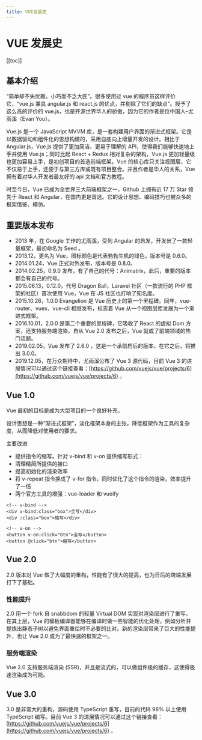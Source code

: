 ```yaml
---
title: VUE发展史
---
```


# VUE 发展史

[[toc]]

## 基本介绍

“简单却不失优雅，小巧而不乏大匠”。很多使用过 vue 的程序员这样评价它，“vue.js 兼具 angular.js 和 react.js 的优点，并剔除了它们的缺点”。授予了这么高的评价的 vue.js，也是开源世界华人的骄傲，因为它的作者是位中国人–尤雨溪（Evan You）。

Vue.js 是一个 JavaScript MVVM 库，是一套构建用户界面的渐进式框架。它是以数据驱动和组件化的思想构建的，采用自底向上增量开发的设计。相比于 Angular.js，Vue.js 提供了更加简洁、更易于理解的 API，使得我们能够快速地上手并使用 Vue.js；同时比起 React + Redux 相对复杂的架构，Vue.js 更加轻量级也更加容易上手，是初创项目的首选前端框架。Vue 的核心库只关注视图层，它不仅易于上手，还便于与第三方库或既有项目整合。并且作者是华人的关系，Vue 拥有着对华人开发者最友好的 api 文档和官方教程。

时至今日，Vue 已成为全世界三大前端框架之一，Github 上拥有近 17 万 Star 领先于 React 和 Angular，在国内更是首选。它的设计思想、编码技巧也被众多的框架借鉴、模仿。

## 重要版本发布

- 2013 年，在 Google 工作的尤雨溪，受到 Angular 的启发，开发出了一款轻量框架，最初命名为 Seed 。
- 2013.12，更名为 Vue，图标颜色是代表勃勃生机的绿色，版本号是 0.6.0。
- 2014.01.24，Vue 正式对外发布，版本号是 0.8.0。
- 2014.02.25，0.9.0 发布，有了自己的代号：Animatrix，此后，重要的版本都会有自己的代号。
- 2015.06.13，0.12.0，代号 Dragon Ball，Laravel 社区（一款流行的 PHP 框架的社区）首次使用 Vue，Vue 在 JS 社区也打响了知名度。
- 2015.10.26，1.0.0 Evangelion 是 Vue 历史上的第一个里程碑。同年，vue-router、vuex、vue-cli 相继发布，标志着 Vue 从一个视图层库发展为一个渐进式框架。
- 2016.10.01，2.0.0 是第二个重要的里程碑，它吸收了 React 的虚拟 Dom 方案，还支持服务端渲染。自从 Vue 2.0 发布之后，Vue 就成了前端领域的热门话题。
- 2019.02.05，Vue 发布了 2.6.0 ，这是一个承前启后的版本，在它之后，将推出 3.0.0。
- 2019.12.05，在万众期待中，尤雨溪公布了 Vue 3 源代码，目前 Vue 3 的进展情况可以通过这个链接查看：[https://github.com/vuejs/vue/projects/6](https://github.com/vuejs/vue/projects/6) 。

## Vue 1.0

Vue 最初的目标是成为大型项目的一个良好补充。

设计思想是一种“渐进式框架”，淡化框架本身的主张，降低框架作为工具的复杂度，从而降低对使用者的要求。

主要改进

- 提供指令的缩写。针对 v-bind 和 v-on 提供缩写形式：
- 清理精简所提供的接口
- 提高初始化的渲染效率
- 将 v-repeat 指令换成了 v-for 指令。同时优化了这个指令的渲染，效率提升了一倍
- 两个官方工具的增强：vue-loader 和 vueify

```vue
<!-- v-bind -->
<div v-bind:class="box">全写</div>
<div :class="box">缩写</div>
```

```vue
<!-- v-on -->
<button v-on:click="btn">全写</button>
<button @click="btn">缩写</button>
```

## Vue 2.0

2.0 版本对 Vue 做了大幅度的重构，性能有了很大的提高，也为日后的跨端发展打下了基础。

### 性能提升

2.0 用一个 fork 自 snabbdom 的轻量 Virtual DOM 实现对渲染层进行了重写。在其上层，Vue 的模板编译器能够在编译时做一些智能的优化处理，例如分析并提炼出静态子树以避免界面重绘时不必要的比对。新的渲染层带来了巨大的性能提升，也让 Vue 2.0 成为了最快速的框架之一。

### 服务端渲染

Vue 2.0 支持服务端渲染 (SSR)，并且是流式的，可以做组件级的缓存，这使得极速渲染成为可能。

## Vue 3.0

3.0 是非常大的重构，源码使用 TypeScript 重写，目前的代码 98% 以上使用 TypeScript 编写。目前 Vue 3 的进展情况可以通过这个链接查看：[https://github.com/vuejs/vue/projects/6](https://github.com/vuejs/vue/projects/6) 。
